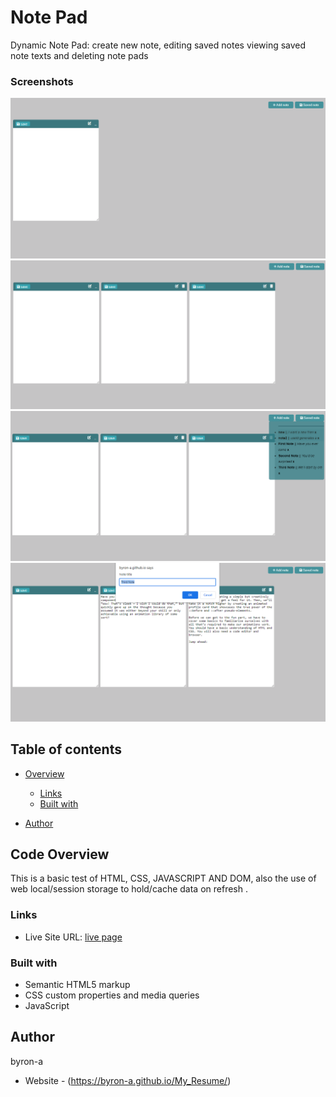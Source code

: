 # Note Pad
Dynamic Note Pad: create new note, editing saved notes viewing saved note texts and deleting note pads

### Screenshots
![](./screenshots/notepage.png)
![](./screenshots/newnotepads.png)
![](./screenshots/savedNote.png)
![](./screenshots/savingnotes.png)
<!--  TASKS YET TO BE COMPLETED;.......................
                               [yet to work]

- when you click cancel when the save title alert pops up, it still saves the note.
- being able to select pad 1 for editing even when new pads are created.
- other note functions like copy, cut and paste...etc are yet to the intergrated

 -->
 ## Table of contents

- [Overview](#overview)
  - [Links](#links)
  - [Built with](#built-with)
 
- [Author](#author)

## Code Overview
This is a basic test of HTML, CSS, JAVASCRIPT AND DOM, also the use of web local/session storage to hold/cache data on refresh .

### Links
- Live Site URL: [live page](https://byron-a.github.io/NotePad/)

### Built with

- Semantic HTML5 markup
- CSS custom properties and media queries
- JavaScript



## Author
byron-a
- Website - (https://byron-a.github.io/My_Resume/)
 
